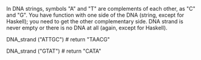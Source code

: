 In DNA strings, symbols "A" and "T" are complements of each other, 
as "C" and "G". You have function with one side of the DNA (string, except for Haskell); 
you need to get the other complementary side. 
DNA strand is never empty or there is no DNA at all (again, except for Haskell).


DNA_strand ("ATTGC") # return "TAACG" 


DNA_strand ("GTAT") # return "CATA"